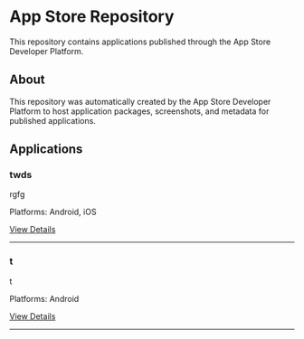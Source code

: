 # App Store Repository

This repository contains applications published through the App Store Developer Platform.

## About

This repository was automatically created by the App Store Developer Platform to host 
application packages, screenshots, and metadata for published applications.

## Applications

<!-- Applications will be listed here -->

### twds

rgfg

Platforms: Android, iOS

[View Details](apps/ytg_rfs_frd)

---

### t

t

Platforms: Android

[View Details](apps/t)

---
